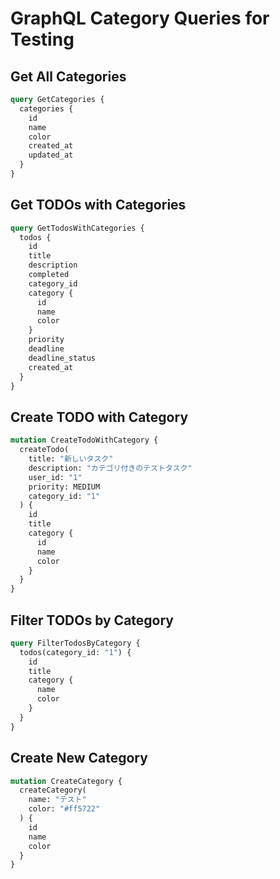 # GraphQL Category Queries for Testing

## Get All Categories
```graphql
query GetCategories {
  categories {
    id
    name
    color
    created_at
    updated_at
  }
}
```

## Get TODOs with Categories
```graphql
query GetTodosWithCategories {
  todos {
    id
    title
    description
    completed
    category_id
    category {
      id
      name
      color
    }
    priority
    deadline
    deadline_status
    created_at
  }
}
```

## Create TODO with Category
```graphql
mutation CreateTodoWithCategory {
  createTodo(
    title: "新しいタスク"
    description: "カテゴリ付きのテストタスク"
    user_id: "1"
    priority: MEDIUM
    category_id: "1"
  ) {
    id
    title
    category {
      id
      name
      color
    }
  }
}
```

## Filter TODOs by Category
```graphql
query FilterTodosByCategory {
  todos(category_id: "1") {
    id
    title
    category {
      name
      color
    }
  }
}
```

## Create New Category
```graphql
mutation CreateCategory {
  createCategory(
    name: "テスト"
    color: "#ff5722"
  ) {
    id
    name
    color
  }
}
```